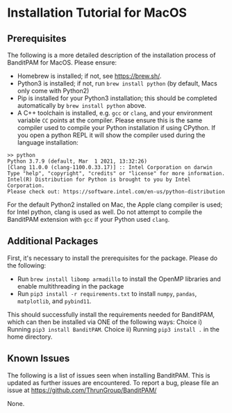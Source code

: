 # Installation Tutorial for MacOS

## Prerequisites
The following is a more detailed description of the installation process of BanditPAM for MacOS. Please ensure:
 - Homebrew is installed; if not, see https://brew.sh/.
 - Python3 is installed; if not, run `brew install python` (by default, Macs only come with Python2)
 - Pip is installed for your Python3 installation; this should be completed automatically by `brew install python` above.
 - A C++ toolchain is installed, e.g. `gcc` or `clang`, and your environment variable `CC` points at the compiler. Please ensure this is the same compiler used to compile your Python installation if using CPython. If you open a python REPL it will show the compiler used during the language installation:

 ```
 >> python
Python 3.7.9 (default, Mar  1 2021, 13:32:26)
[Clang 11.0.0 (clang-1100.0.33.17)] :: Intel Corporation on darwin
Type "help", "copyright", "credits" or "license" for more information.
Intel(R) Distribution for Python is brought to you by Intel Corporation.
Please check out: https://software.intel.com/en-us/python-distribution
```

For the default Python2 installed on Mac, the Apple clang compiler is used; for Intel python, clang is used as well. Do not attempt to compile the BanditPAM extension with `gcc` if your Python used `clang`.

## Additional Packages
First, it's necessary to install the prerequisites for the package. Please do the following:
 - Run `brew install libomp armadillo` to install the OpenMP libraries and enable multithreading in the package
 - Run `pip3 install -r requirements.txt` to install `numpy`, `pandas`, `matplotlib`, and `pybind11`.

This should successfully install the requirements needed for BanditPAM, which can then be installed via ONE of the following ways:
 Choice i) Running `pip3 install BanditPAM`.
 Choice ii) Running `pip3 install .` in the home directory.

## Known Issues 
The following is a list of issues seen when installing BanditPAM. This is updated as further issues are encountered. To report a bug, please file an issue at https://github.com/ThrunGroup/BanditPAM/

None.
